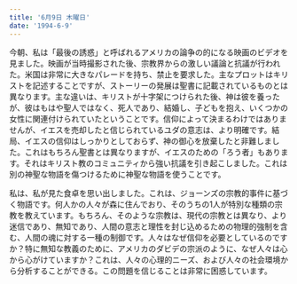 ```yaml
---
title: '6月9日 木曜日'
date: '1994-6-9'
---
```


今朝、私は「最後の誘惑」と呼ばれるアメリカの論争の的になる映画のビデオを見ました。映画が当時撮影された後、宗教界からの激しい議論と抗議が行われた。米国は非常に大きなパレードを持ち、禁止を要求した。主なプロットはキリストを記述することですが、ストーリーの発展は聖書に記載されているものとは異なります。主な違いは、キリストが十字架につけられた後、神は彼を養ったが、彼はもはや聖人ではなく、死人であり、結婚し、子どもを抱え、いくつかの女性に関連付けられていたということです。信仰によって決まるわけではありませんが、イエスを売却したと信じられているユダの意志は、より明確です。結局、イエスの信仰はしっかりとしておらず、神の御心を放棄したと非難しました。これはもちろん聖書とは異なりますが、イエスのための「ろう者」もあります。それはキリスト教のコミュニティから強い抗議を引き起こしました。これは別の神聖な物語を傷つけるために神聖な物語を使うことです。

私は、私が見た食卓を思い出しました。これは、ジョーンズの宗教的事件に基づく物語です。何人かの人々が森に住んでおり、そのうちの1人が特別な種類の宗教を教えています。もちろん、そのような宗教は、現代の宗教とは異なり、より迷信であり、無知であり、人間の意志と理性を封じ込めるための物理的強制を含む、人間の魂に対する一種の制御です。人々はなぜ信仰を必要としているのですか？特に無知な教義のために、アメリカのダビデの宗派のように、なぜ人々は心から心がけていますか？これは、人々の心理的ニーズ、および人々の社会環境から分析することができる。この問題を信じることは非常に困惑しています。


